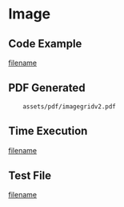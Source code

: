 # Image

## Code Example
[filename](../../assets/examples/imagegrid/v2/main.go ':include :type=code')

## PDF Generated
```pdf
	assets/pdf/imagegridv2.pdf
```

## Time Execution
[filename](../../assets/text/imagegridv2.txt  ':include :type=code')

## Test File
[filename](https://raw.githubusercontent.com/johnfercher/maroto/v2/test/maroto/examples/imagegrid.json  ':include :type=code')